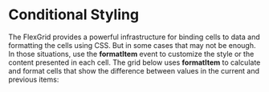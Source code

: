 Conditional Styling
===================

The FlexGrid provides a powerful infrastructure for binding cells to data and formatting the cells using CSS. But in some cases that may not be enough. In those situations, use the **formatItem** event to customize the style or the content presented in each cell. The grid below uses **formatItem** to calculate and format cells that show the difference between values in the current and previous items: